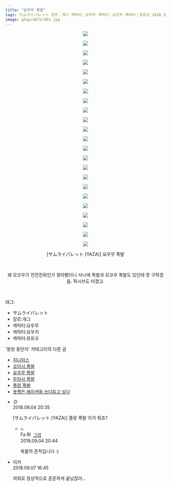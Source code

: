 ```yaml
---
title: "요우무 폭발"
tags: サムライパレット 장르：개그 캐릭터：요우무 캐릭터：요우키 캐릭터：유유코 YAZA 동방_동인지
image: ghap/4672/001.jpg
---
```

<div class="article">
<p style="text-align: center; clear: none; float: none;"><img src="{{ site.nasurl }}/ghap/4672/001.jpg"/></p>
<p style="text-align: center; clear: none; float: none;"><img src="{{ site.nasurl }}/ghap/4672/002.jpg"/></p>
<p style="text-align: center; clear: none; float: none;"><img src="{{ site.nasurl }}/ghap/4672/003.jpg"/></p>
<p style="text-align: center; clear: none; float: none;"><img src="{{ site.nasurl }}/ghap/4672/004.jpg"/></p>
<p style="text-align: center; clear: none; float: none;"><img src="{{ site.nasurl }}/ghap/4672/005.jpg"/></p>
<p style="text-align: center; clear: none; float: none;"><img src="{{ site.nasurl }}/ghap/4672/006.jpg"/></p>
<p style="text-align: center; clear: none; float: none;"><img src="{{ site.nasurl }}/ghap/4672/007.jpg"/></p>
<p style="text-align: center; clear: none; float: none;"><img src="{{ site.nasurl }}/ghap/4672/008.jpg"/></p>
<p style="text-align: center; clear: none; float: none;"><img src="{{ site.nasurl }}/ghap/4672/009.jpg"/></p>
<p style="text-align: center; clear: none; float: none;"><img src="{{ site.nasurl }}/ghap/4672/010.jpg"/></p>
<p style="text-align: center; clear: none; float: none;"><img src="{{ site.nasurl }}/ghap/4672/011.jpg"/></p>
<p style="text-align: center; clear: none; float: none;"><img src="{{ site.nasurl }}/ghap/4672/012.jpg"/></p>
<p style="text-align: center; clear: none; float: none;"><img src="{{ site.nasurl }}/ghap/4672/013.jpg"/></p>
<p style="text-align: center; clear: none; float: none;"><img src="{{ site.nasurl }}/ghap/4672/014.jpg"/></p>
<p style="text-align: center; clear: none; float: none;"><img src="{{ site.nasurl }}/ghap/4672/015.jpg"/></p>
<p style="text-align: center; clear: none; float: none;"><img src="{{ site.nasurl }}/ghap/4672/016.jpg"/></p>
<p style="text-align: center; clear: none; float: none;"><img src="{{ site.nasurl }}/ghap/4672/017.jpg"/></p>
<p style="text-align: center; clear: none; float: none;"><img src="{{ site.nasurl }}/ghap/4672/018.jpg"/></p>
<p style="text-align: center; clear: none; float: none;"><img src="{{ site.nasurl }}/ghap/4672/019.jpg"/></p>
<p style="text-align: center; clear: none; float: none;"><img src="{{ site.nasurl }}/ghap/4672/020.jpg"/></p>
<p style="text-align: center; clear: none; float: none;"><img src="{{ site.nasurl }}/ghap/4672/021.jpg"/></p>
<p style="text-align: center; clear: none; float: none;"><img src="{{ site.nasurl }}/ghap/4672/022.jpg"/></p>
<p style="text-align: center; clear: none; float: none;"><img src="{{ site.nasurl }}/ghap/4672/023.jpg"/></p>
<p style="text-align: center; clear: none; float: none;">[サムライパレット (YAZA)] 요우무 폭발</p>
<p style="text-align: center; clear: none; float: none;"><br/></p>
<p style="text-align: center; clear: none; float: none;">왜 모코우가 전전전회인가 찾아봤더니 사나에 폭발과 모코우 폭발도 있던데 못 구하겠음. 픽시브도 터졌고.</p>
<p><br/></p>
</div><div class="tagTrail">
<p>태그: </p>
<ul>
<li>サムライパレット</li>
<li>장르:개그</li>
<li>캐릭터:요우무</li>
<li>캐릭터:요우키</li>
<li>캐릭터:유유코</li>
</ul>
</div><div class="another">
<p>'동방 동인지' 카테고리의 다른 글</p>
<ul>
<li><a href="/2018-09-03-ghap_4674">지니아스</a></li>
<li><a href="/2018-09-03-ghap_4673">코이시 폭발</a></li>
<li><a href="/2018-09-03-ghap_4672">요우무 폭발</a></li>
<li><a href="/2018-09-03-ghap_4671">무라사 폭발</a></li>
<li><a href="/2018-09-03-ghap_4670">플랑 폭발</a></li>
<li><a href="/2018-09-03-ghap_4669">욧쨩은 레이센을 쓰다듬고 싶다</a></li>
</ul>
</div><div class="cb_module cb_fluid">
<div class="cb_wrt cb_profile">
<div class="comment">
<ul>
<li class="cb_thumb_off" id="comment15326091">
<div class="cb_comment_area">
<div class="cb_info_area">
<div class="cb_section">
<span class="cb_nick_name">:D</span>
</div>
<div class="cb_section">
<span class="cb_date">2018.09.04 20:35 </span>
</div>
</div>
<div class="cb_dsc_comment">
<p class="cb_dsc">
											[サムライパレット (YAZA)] 플랑 폭발 이거 뭐죠?
										</p>
</div>
<ul>
<li class="cb_thumb_off" id="comment15326097">
<span class="cb_bu_subnode">ㄴ</span>
<div class="cb_comment_area">
<div class="cb_info_area">
<div class="cb_section">
<span class="cb_nick_name"><img alt="Favicon of https://ghaptouhou.tistory.com" height="16" onerror="this.onerror=null;this.parentNode.removeChild(this)" src="https://ghaptouhou.tistory.com/favicon.ico" width="16"/> <img alt="BlogIcon" height="16" onerror="this.parentNode.removeChild(this)" src="https://ghaptouhou.tistory.com/index.gif" width="16"/> <a href="https://ghaptouhou.tistory.com" onclick="return openLinkInNewWindow(this)"> 그압</a><span class="tistoryProfileLayerTrigger" onclick='TistoryProfile.show(event, this, {"title":"\uc800\uae30 \uc774\uac70 \ub098\uc911\uc5d0 \uc218\uc815 \uac00\ub2a5\ud558\ub098\uc694","url":"https:\/\/ghap.tistory.com","nickname":"\uadf8\uc555","items":[]}); return false;'></span></span>
</div>
<div class="cb_section">
<span class="cb_date">2018.09.04 20:44 </span>
</div>
</div>
<div class="cb_dsc_comment">
<p class="cb_dsc">
																복붙의 흔적입니다 :)
															</p>
</div>
</div>
</li>
</ul>
</div></li>
<li class="cb_thumb_off" id="comment15327756">
<div class="cb_comment_area">
<div class="cb_info_area">
<div class="cb_section">
<span class="cb_nick_name">이카</span>
</div>
<div class="cb_section">
<span class="cb_date">2018.09.07 16:45 </span>
</div>
</div>
<div class="cb_dsc_comment">
<p class="cb_dsc">
											의외로 정상적으로 훈훈하게 끝났잖아...
										</p>
</div>
</div></li>
</ul>
</div>
</div><!-- commentList close -->
</div>